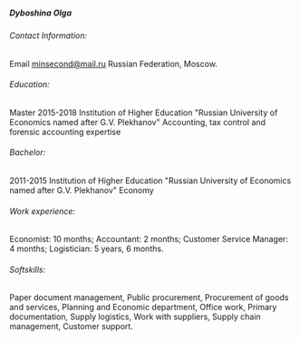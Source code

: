 ##### Dyboshina Olga

###### Contact Information:
Email minsecond@mail.ru
Russian Federation, Moscow.

###### Education:
Master
2015-2018	Institution of Higher Education "Russian University of Economics named after G.V. Plekhanov"
Accounting, tax control and forensic accounting expertise

###### Bachelor:
2011-2015	Institution of Higher Education "Russian University of Economics named after G.V. Plekhanov"
Economy

###### Work experience:
Economist: 10 months;
Accountant: 2 months;
Customer Service Manager: 4 months;
Logistician: 5 years, 6 months.

###### Softskills:
Paper document management, 
Public procurement, 
Procurement of goods and services, 
Planning and Economic department, 
Office work, 
Primary documentation, 
Supply logistics, 
Work with suppliers, 
Supply chain management, 
Customer support.
